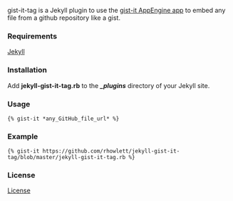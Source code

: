 gist-it-tag is a Jekyll plugin to use the [gist-it AppEngine app](http://gist-it.appspot.com/) to embed any file from a github repository like a gist.

### Requirements

[Jekyll](https://github.com/mojombo/jekyll)

### Installation

Add **jekyll-gist-it-tag.rb** to the _**\_plugins**_ directory of your Jekyll site.

### Usage

`{% gist-it *any_GitHub_file_url* %}`

### Example

`{% gist-it https://github.com/rhowlett/jekyll-gist-it-tag/blob/master/jekyll-gist-it-tag.rb %}`

### License

[License](jekyll-gist-it-tag/blob/master/LICENSE)
